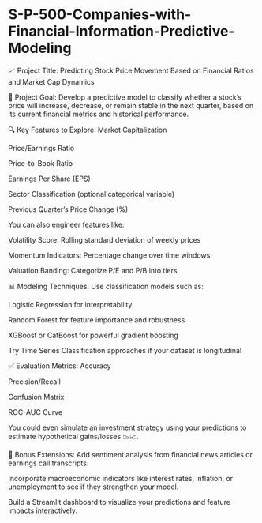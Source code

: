 # S-P-500-Companies-with-Financial-Information-Predictive-Modeling
📈 Project Title:
Predicting Stock Price Movement Based on Financial Ratios and Market Cap Dynamics

🧠 Project Goal:
Develop a predictive model to classify whether a stock’s price will increase, decrease, or remain stable in the next quarter, based on its current financial metrics and historical performance.

🔍 Key Features to Explore:
Market Capitalization

Price/Earnings Ratio

Price-to-Book Ratio

Earnings Per Share (EPS)

Sector Classification (optional categorical variable)

Previous Quarter’s Price Change (%)

You can also engineer features like:

Volatility Score: Rolling standard deviation of weekly prices

Momentum Indicators: Percentage change over time windows

Valuation Banding: Categorize P/E and P/B into tiers

📊 Modeling Techniques:
Use classification models such as:

Logistic Regression for interpretability

Random Forest for feature importance and robustness

XGBoost or CatBoost for powerful gradient boosting

Try Time Series Classification approaches if your dataset is longitudinal

✅ Evaluation Metrics:
Accuracy

Precision/Recall

Confusion Matrix

ROC-AUC Curve

You could even simulate an investment strategy using your predictions to estimate hypothetical gains/losses 📉📈.

🔧 Bonus Extensions:
Add sentiment analysis from financial news articles or earnings call transcripts.

Incorporate macroeconomic indicators like interest rates, inflation, or unemployment to see if they strengthen your model.

Build a Streamlit dashboard to visualize your predictions and feature impacts interactively.
